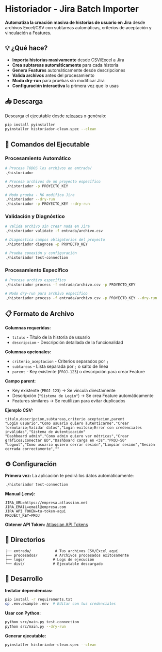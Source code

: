 # Historiador - Jira Batch Importer

**Automatiza la creación masiva de historias de usuario en Jira** desde archivos Excel/CSV con subtareas automáticas, criterios de aceptación y vinculación a Features.

## 💡 ¿Qué hace?

- **Importa historias masivamente** desde CSV/Excel a Jira
- **Crea subtareas automáticamente** para cada historia
- **Genera Features** automáticamente desde descripciones
- **Valida archivos** antes del procesamiento 
- **Modo dry-run** para pruebas sin modificar Jira
- **Configuración interactiva** la primera vez que lo usas

## 📥 Descarga

Descarga el ejecutable desde [releases](https://github.com/mberliner/historiador/releases) o genéralo:
```bash
pip install pyinstaller
pyinstaller historiador-clean.spec --clean
```

## 🚀 Comandos del Ejecutable

### Procesamiento Automático
```bash
# Procesa TODOS los archivos en entrada/
./historiador

# Procesa archivos de un proyecto específico
./historiador -p PROYECTO_KEY

# Modo prueba - NO modifica Jira
./historiador --dry-run
./historiador -p PROYECTO_KEY --dry-run
```

### Validación y Diagnóstico
```bash
# Valida archivo sin crear nada en Jira
./historiador validate -f entrada/archivo.csv

# Diagnostica campos obligatorios del proyecto
./historiador diagnose -p PROYECTO_KEY

# Prueba conexión y configuración
./historiador test-connection
```

### Procesamiento Específico
```bash
# Procesa archivo específico
./historiador process -f entrada/archivo.csv -p PROYECTO_KEY

# Modo dry-run para archivo específico
./historiador process -f entrada/archivo.csv -p PROYECTO_KEY --dry-run
```

## 📋 Formato de Archivo

**Columnas requeridas:**
- `titulo` - Título de la historia de usuario
- `descripcion` - Descripción detallada de la funcionalidad

**Columnas opcionales:**
- `criterio_aceptacion` - Criterios separados por `;`
- `subtareas` - Lista separada por `;` o salto de línea
- `parent` - Key existente (`PROJ-123`) o descripción para crear Feature

**Campo parent:**
- Key existente (`PROJ-123`) → Se vincula directamente
- Descripción (`"Sistema de Login"`) → Se crea Feature automáticamente
- Features similares → Se reutilizan para evitar duplicados

**Ejemplo CSV:**
```csv
titulo,descripcion,subtareas,criterio_aceptacion,parent
"Login usuario","Como usuario quiero autenticarme","Crear formulario;Validar datos","Login exitoso;Error con credenciales inválidas","Sistema de Autenticación"
"Dashboard admin","Como admin quiero ver métricas","Crear gráficos;Conectar BD","Dashboard carga en <3s","PROJ-50"
"Logout","Como usuario quiero cerrar sesión","Limpiar sesión","Sesión cerrada correctamente",""
```

## ⚙️ Configuración

**Primera vez:** La aplicación te pedirá los datos automáticamente:
```bash
./historiador test-connection
```

**Manual (.env):**
```env
JIRA_URL=https://empresa.atlassian.net
JIRA_EMAIL=email@empresa.com
JIRA_API_TOKEN=tu-token-aqui
PROJECT_KEY=PROJ
```

**Obtener API Token:** [Atlassian API Tokens](https://id.atlassian.com/manage-profile/security/api-tokens)

## 📁 Directorios

```
├── entrada/           # Tus archivos CSV/Excel aquí
├── procesados/        # Archivos procesados exitosamente  
├── logs/             # Logs de ejecución
└── dist/             # Ejecutable descargado
```

## 🔧 Desarrollo

**Instalar dependencias:**
```bash
pip install -r requirements.txt
cp .env.example .env  # Editar con tus credenciales
```

**Usar con Python:**
```bash
python src/main.py test-connection
python src/main.py --dry-run
```

**Generar ejecutable:**
```bash
pyinstaller historiador-clean.spec --clean
```